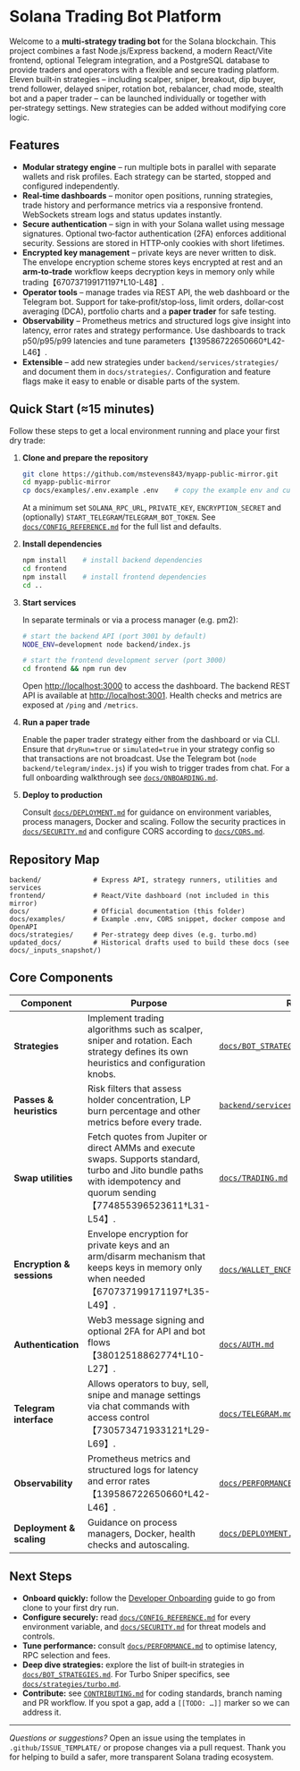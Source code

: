 # Solana Trading Bot Platform

Welcome to a **multi‑strategy trading bot** for the Solana blockchain.  This project combines a fast Node.js/Express backend, a modern React/Vite frontend, optional Telegram integration, and a PostgreSQL database to provide traders and operators with a flexible and secure trading platform.  Eleven built‑in strategies – including scalper, sniper, breakout, dip buyer, trend follower, delayed sniper, rotation bot, rebalancer, chad mode, stealth bot and a paper trader – can be launched individually or together with per‑strategy settings.  New strategies can be added without modifying core logic.

## Features

* **Modular strategy engine** – run multiple bots in parallel with separate wallets and risk profiles.  Each strategy can be started, stopped and configured independently.
* **Real‑time dashboards** – monitor open positions, running strategies, trade history and performance metrics via a responsive frontend.  WebSockets stream logs and status updates instantly.
* **Secure authentication** – sign in with your Solana wallet using message signatures.  Optional two‑factor authentication (2FA) enforces additional security.  Sessions are stored in HTTP‑only cookies with short lifetimes.
* **Encrypted key management** – private keys are never written to disk.  The envelope encryption scheme stores keys encrypted at rest and an **arm‑to‑trade** workflow keeps decryption keys in memory only while trading【670737199171197†L10-L48】.
* **Operator tools** – manage trades via REST API, the web dashboard or the Telegram bot.  Support for take‑profit/stop‑loss, limit orders, dollar‑cost averaging (DCA), portfolio charts and a **paper trader** for safe testing.
* **Observability** – Prometheus metrics and structured logs give insight into latency, error rates and strategy performance.  Use dashboards to track p50/p95/p99 latencies and tune parameters【139586722650660†L42-L46】.
* **Extensible** – add new strategies under `backend/services/strategies/` and document them in `docs/strategies/`.  Configuration and feature flags make it easy to enable or disable parts of the system.

## Quick Start (≈15 minutes)

Follow these steps to get a local environment running and place your first dry trade:

1. **Clone and prepare the repository**

   ```bash
   git clone https://github.com/mstevens843/myapp-public-mirror.git
   cd myapp-public-mirror
   cp docs/examples/.env.example .env    # copy the example env and customise
   ```

   At a minimum set `SOLANA_RPC_URL`, `PRIVATE_KEY`, `ENCRYPTION_SECRET` and (optionally) `START_TELEGRAM`/`TELEGRAM_BOT_TOKEN`.  See [`docs/CONFIG_REFERENCE.md`](docs/CONFIG_REFERENCE.md) for the full list and defaults.

2. **Install dependencies**

   ```bash
   npm install    # install backend dependencies
   cd frontend
   npm install    # install frontend dependencies
   cd ..
   ```

3. **Start services**

   In separate terminals or via a process manager (e.g. pm2):

   ```bash
   # start the backend API (port 3001 by default)
   NODE_ENV=development node backend/index.js

   # start the frontend development server (port 3000)
   cd frontend && npm run dev
   ```

   Open <http://localhost:3000> to access the dashboard.  The backend REST API is available at <http://localhost:3001>.  Health checks and metrics are exposed at `/ping` and `/metrics`.

4. **Run a paper trade**

   Enable the paper trader strategy either from the dashboard or via CLI.  Ensure that `dryRun=true` or `simulated=true` in your strategy config so that transactions are not broadcast.  Use the Telegram bot (`node backend/telegram/index.js`) if you wish to trigger trades from chat.  For a full onboarding walkthrough see [`docs/ONBOARDING.md`](docs/ONBOARDING.md).

5. **Deploy to production**

   Consult [`docs/DEPLOYMENT.md`](docs/DEPLOYMENT.md) for guidance on environment variables, process managers, Docker and scaling.  Follow the security practices in [`docs/SECURITY.md`](docs/SECURITY.md) and configure CORS according to [`docs/CORS.md`](docs/CORS.md).

## Repository Map

```
backend/             # Express API, strategy runners, utilities and services
frontend/            # React/Vite dashboard (not included in this mirror)
docs/                # Official documentation (this folder)
docs/examples/       # Example .env, CORS snippet, docker compose and OpenAPI
docs/strategies/     # Per‑strategy deep dives (e.g. turbo.md)
updated_docs/        # Historical drafts used to build these docs (see docs/_inputs_snapshot/)
```

## Core Components

| Component               | Purpose | Related Docs |
|-------------------------|---------|--------------|
| **Strategies**          | Implement trading algorithms such as scalper, sniper and rotation.  Each strategy defines its own heuristics and configuration knobs. | [`docs/BOT_STRATEGIES.md`](docs/BOT_STRATEGIES.md) |
| **Passes & heuristics** | Risk filters that assess holder concentration, LP burn percentage and other metrics before every trade. | [`backend/services/strategies/core/passes.js`](backend/services/strategies/core/passes.js) |
| **Swap utilities**       | Fetch quotes from Jupiter or direct AMMs and execute swaps.  Supports standard, turbo and Jito bundle paths with idempotency and quorum sending【774855396523611†L31-L54】. | [`docs/TRADING.md`](docs/TRADING.md) |
| **Encryption & sessions** | Envelope encryption for private keys and an arm/disarm mechanism that keeps keys in memory only when needed【670737199171197†L35-L49】. | [`docs/WALLET_ENCRYPTION.md`](docs/WALLET_ENCRYPTION.md) |
| **Authentication**      | Web3 message signing and optional 2FA for API and bot flows【38012518862774†L10-L27】. | [`docs/AUTH.md`](docs/AUTH.md) |
| **Telegram interface**  | Allows operators to buy, sell, snipe and manage settings via chat commands with access control【730573471933121†L29-L69】. | [`docs/TELEGRAM.md`](docs/TELEGRAM.md) |
| **Observability**       | Prometheus metrics and structured logs for latency and error rates【139586722650660†L42-L46】. | [`docs/PERFORMANCE.md`](docs/PERFORMANCE.md) |
| **Deployment & scaling**| Guidance on process managers, Docker, health checks and autoscaling. | [`docs/DEPLOYMENT.md`](docs/DEPLOYMENT.md) |

## Next Steps

* **Onboard quickly:** follow the [Developer Onboarding](docs/ONBOARDING.md) guide to go from clone to your first dry run.
* **Configure securely:** read [`docs/CONFIG_REFERENCE.md`](docs/CONFIG_REFERENCE.md) for every environment variable, and [`docs/SECURITY.md`](docs/SECURITY.md) for threat models and controls.
* **Tune performance:** consult [`docs/PERFORMANCE.md`](docs/PERFORMANCE.md) to optimise latency, RPC selection and fees.
* **Deep dive strategies:** explore the list of built‑in strategies in [`docs/BOT_STRATEGIES.md`](docs/BOT_STRATEGIES.md).  For Turbo Sniper specifics, see [`docs/strategies/turbo.md`](docs/strategies/turbo.md).
* **Contribute:** see [`CONTRIBUTING.md`](CONTRIBUTING.md) for coding standards, branch naming and PR workflow.  If you spot a gap, add a `[[TODO: …]]` marker so we can address it.

---

_Questions or suggestions?_  Open an issue using the templates in `.github/ISSUE_TEMPLATE/` or propose changes via a pull request.  Thank you for helping to build a safer, more transparent Solana trading ecosystem.
